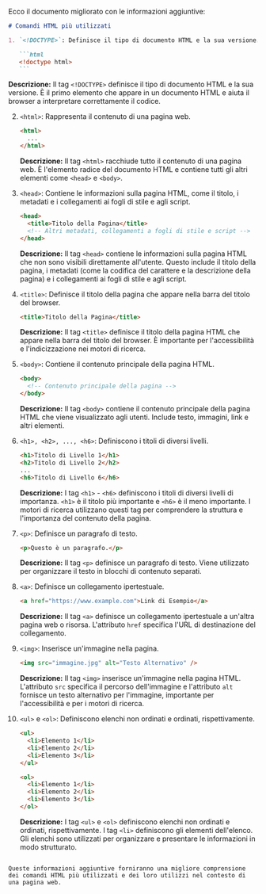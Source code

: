 Ecco il documento migliorato con le informazioni aggiuntive:

````markdown
# Comandi HTML più utilizzati

1. `<!DOCTYPE>`: Definisce il tipo di documento HTML e la sua versione.

   ```html
   <!doctype html>
   ```
````

**Descrizione:** Il tag `<!DOCTYPE>` definisce il tipo di documento HTML e la sua versione. È il primo elemento che appare in un documento HTML e aiuta il browser a interpretare correttamente il codice.

2. `<html>`: Rappresenta il contenuto di una pagina web.

   ```html
   <html>
     ...
   </html>
   ```

   **Descrizione:** Il tag `<html>` racchiude tutto il contenuto di una pagina web. È l'elemento radice del documento HTML e contiene tutti gli altri elementi come `<head>` e `<body>`.

3. `<head>`: Contiene le informazioni sulla pagina HTML, come il titolo, i metadati e i collegamenti ai fogli di stile e agli script.

   ```html
   <head>
     <title>Titolo della Pagina</title>
     <!-- Altri metadati, collegamenti a fogli di stile e script -->
   </head>
   ```

   **Descrizione:** Il tag `<head>` contiene le informazioni sulla pagina HTML che non sono visibili direttamente all'utente. Questo include il titolo della pagina, i metadati (come la codifica del carattere e la descrizione della pagina) e i collegamenti ai fogli di stile e agli script.

4. `<title>`: Definisce il titolo della pagina che appare nella barra del titolo del browser.

   ```html
   <title>Titolo della Pagina</title>
   ```

   **Descrizione:** Il tag `<title>` definisce il titolo della pagina HTML che appare nella barra del titolo del browser. È importante per l'accessibilità e l'indicizzazione nei motori di ricerca.

5. `<body>`: Contiene il contenuto principale della pagina HTML.

   ```html
   <body>
     <!-- Contenuto principale della pagina -->
   </body>
   ```

   **Descrizione:** Il tag `<body>` contiene il contenuto principale della pagina HTML che viene visualizzato agli utenti. Include testo, immagini, link e altri elementi.

6. `<h1>, <h2>, ..., <h6>`: Definiscono i titoli di diversi livelli.

   ```html
   <h1>Titolo di Livello 1</h1>
   <h2>Titolo di Livello 2</h2>
   ...
   <h6>Titolo di Livello 6</h6>
   ```

   **Descrizione:** I tag `<h1>` - `<h6>` definiscono i titoli di diversi livelli di importanza. `<h1>` è il titolo più importante e `<h6>` è il meno importante. I motori di ricerca utilizzano questi tag per comprendere la struttura e l'importanza del contenuto della pagina.

7. `<p>`: Definisce un paragrafo di testo.

   ```html
   <p>Questo è un paragrafo.</p>
   ```

   **Descrizione:** Il tag `<p>` definisce un paragrafo di testo. Viene utilizzato per organizzare il testo in blocchi di contenuto separati.

8. `<a>`: Definisce un collegamento ipertestuale.

   ```html
   <a href="https://www.example.com">Link di Esempio</a>
   ```

   **Descrizione:** Il tag `<a>` definisce un collegamento ipertestuale a un'altra pagina web o risorsa. L'attributo `href` specifica l'URL di destinazione del collegamento.

9. `<img>`: Inserisce un'immagine nella pagina.

   ```html
   <img src="immagine.jpg" alt="Testo Alternativo" />
   ```

   **Descrizione:** Il tag `<img>` inserisce un'immagine nella pagina HTML. L'attributo `src` specifica il percorso dell'immagine e l'attributo `alt` fornisce un testo alternativo per l'immagine, importante per l'accessibilità e per i motori di ricerca.

10. `<ul>` e `<ol>`: Definiscono elenchi non ordinati e ordinati, rispettivamente.

    ```html
    <ul>
      <li>Elemento 1</li>
      <li>Elemento 2</li>
      <li>Elemento 3</li>
    </ul>
    ```

    ```html
    <ol>
      <li>Elemento 1</li>
      <li>Elemento 2</li>
      <li>Elemento 3</li>
    </ol>
    ```

    **Descrizione:** I tag `<ul>` e `<ol>` definiscono elenchi non ordinati e ordinati, rispettivamente. I tag `<li>` definiscono gli elementi dell'elenco. Gli elenchi sono utilizzati per organizzare e presentare le informazioni in modo strutturato.

```

Queste informazioni aggiuntive forniranno una migliore comprensione dei comandi HTML più utilizzati e dei loro utilizzi nel contesto di una pagina web.
```
